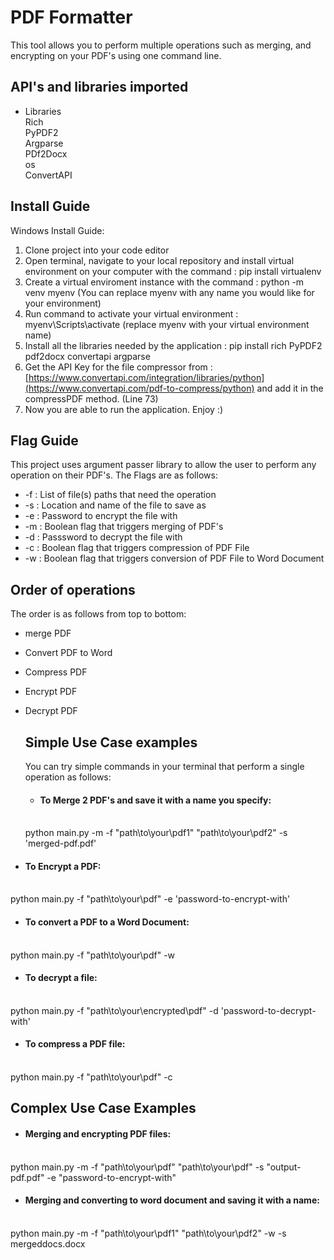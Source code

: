 # PDF Formatter
This tool allows you to perform multiple operations such as merging, and encrypting on your PDF's using one command line.

## API's and libraries imported
- Libraries<br>
  Rich <br>
  PyPDF2<br>
  Argparse<br>
  PDf2Docx<br>
  os<br>
  ConvertAPI<br>
  
  
  

## Install Guide

Windows Install Guide:
1) Clone project into your code editor
2) Open terminal, navigate to your local repository and install virtual environment on your computer with the command : pip install virtualenv
3) Create a virtual enviroment instance with the command :  python -m venv myenv (You can replace myenv with any name you would like for your environment)
4) Run command to activate your virtual environment : myenv\Scripts\activate (replace myenv with your virtual environment name)
5) Install all the libraries needed by the application : pip install rich PyPDF2 pdf2docx convertapi argparse
6) Get the API Key for the file compressor from : [https://www.convertapi.com/integration/libraries/python](https://www.convertapi.com/pdf-to-compress/python) and add it in the compressPDF method. (Line 73)
7) Now you are able to run the application. Enjoy :)


## Flag Guide
This project uses argument passer library to allow the user to perform any operation on their PDF's. The Flags are as follows:
  - -f : List of file(s) paths that need the operation <br>
  - -s : Location and name of the file to save as <br>
  - -e : Password to encrypt the file with <br>
  - -m : Boolean flag that triggers merging of PDF's <br>
  - -d : Passsword to decrypt the file with <br>
  - -c : Boolean flag that triggers compression of PDF File <br>
  - -w : Boolean flag that triggers conversion of PDF File to Word Document <br>

## Order of operations
The order is as follows from top to bottom:
- merge PDF
- Convert PDF to Word
- Compress PDF
- Encrypt PDF
- Decrypt PDF

  ## Simple Use Case examples
  You can try simple commands in your terminal that perform a single operation as follows: 

  - #### To Merge 2 PDF's and save it with a name you specify:<br>
  <br>
  python main.py -m -f "path\to\your\pdf1" "path\to\your\pdf2" -s 'merged-pdf.pdf'

 - #### To Encrypt a PDF:<br>
 <br>
  python main.py -f "path\to\your\pdf" -e 'password-to-encrypt-with'
  
  - #### To convert a PDF to a Word Document:<br>
 <br>
  python main.py -f "path\to\your\pdf" -w
  
  - #### To decrypt a file:<br>
  <br>
  python main.py -f "path\to\your\encrypted\pdf" -d 'password-to-decrypt-with'
  
  - #### To compress a PDF file:<br>
  <br>
  python main.py -f "path\to\your\pdf" -c

  ## Complex Use Case Examples

  - #### Merging and encrypting PDF files:<br>
  <br>
  python main.py -m -f "path\to\your\pdf" "path\to\your\pdf" -s "output-pdf.pdf" -e "password-to-encrypt-with"

  - #### Merging and converting to word document and saving it with a name:<br>
  <br> python main.py -m -f "path\to\your\pdf1" "path\to\your\pdf2" -w -s mergeddocs.docx
  
  
